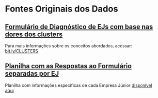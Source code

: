 # Fontes Originais dos Dados

## [Formulário de Diagnóstico de EJs com base nas dores dos clusters](https://docs.google.com/forms/d/1aGSqxM-EreRXWgQUUPF3n4xz8ERv_jPEFHP_o4DWUlY/edit#responses)
Para mais informações sobre os conceitos abordados, acessar: [bit.ly/CLUSTERS](bit.ly/CLUSTERS)

## [Planilha com as Respostas ao Formulário separadas por EJ](https://docs.google.com/spreadsheets/d/1xjn-w5htaozJzGerV_LuF33VY668vf0SO2OtYwXx6bs/edit?usp=sharing)
Planilha com informações específicas de cada Empresa Júnior [disponível aqui](https://docs.google.com/spreadsheets/d/1LEzb85EtXdWqr-_0E6tXvLzdQPGg3Kq35bqBiJOd22M/edit?usp=sharing)
